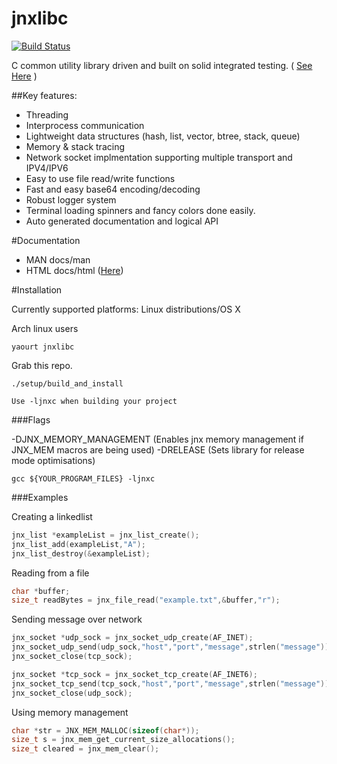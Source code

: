 jnxlibc
=======
[![Build Status](https://travis-ci.org/AlexsJones/jnxlibc.png)](https://travis-ci.org/AlexsJones/jnxlibc)

C common utility library driven and built on solid integrated testing. ( [See Here](http://showterm.io/3dd2883f32e0e385be055#fast) )


##Key features:
- Threading
- Interprocess communication
- Lightweight data structures (hash, list, vector, btree, stack, queue)
- Memory & stack tracing
- Network socket implmentation supporting multiple transport and IPV4/IPV6
- Easy to use file read/write functions
- Fast and easy base64 encoding/decoding
- Robust logger system
- Terminal loading spinners and fancy colors done easily.
- Auto generated documentation and logical API

#Documentation

- MAN  docs/man
- HTML docs/html ([Here](http://htmlpreview.github.io/?https://raw.github.com/AlexsJones/jnxlibc/master/docs/html/files.html))


#Installation

Currently supported platforms:
Linux distributions/OS X

Arch linux users
````
yaourt jnxlibc 
````

Grab this repo.
````
./setup/build_and_install

Use -ljnxc when building your project

````
###Flags

-DJNX_MEMORY_MANAGEMENT (Enables jnx memory management if JNX_MEM macros are being used)
-DRELEASE (Sets library for release mode optimisations) 
```
gcc ${YOUR_PROGRAM_FILES} -ljnxc 
````

###Examples

Creating a linkedlist
```C
jnx_list *exampleList = jnx_list_create(); 
jnx_list_add(exampleList,"A");
jnx_list_destroy(&exampleList);
```
Reading from a file
```C
char *buffer;
size_t readBytes = jnx_file_read("example.txt",&buffer,"r");
```
Sending message over network
```C
jnx_socket *udp_sock = jnx_socket_udp_create(AF_INET);
jnx_socket_udp_send(udp_sock,"host","port","message",strlen("message"));
jnx_socket_close(tcp_sock);

jnx_socket *tcp_sock = jnx_socket_tcp_create(AF_INET6);
jnx_socket_tcp_send(tcp_sock,"host","port","message",strlen("message"));
jnx_socket_close(udp_sock);

```
Using memory management
```C
char *str = JNX_MEM_MALLOC(sizeof(char*));
size_t s = jnx_mem_get_current_size_allocations();
size_t cleared = jnx_mem_clear();
```

